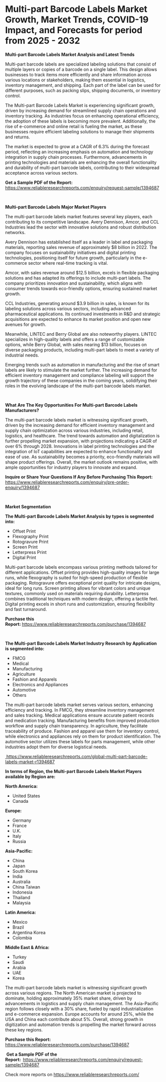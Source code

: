 <p><h1>Multi-part Barcode Labels Market Growth, Market Trends, COVID-19 Impact, and Forecasts for period from 2025 - 2032</h1></p><p><strong>Multi-part Barcode Labels Market Analysis and Latest Trends</strong></p>
<p><p>Multi-part barcode labels are specialized labeling solutions that consist of multiple layers or copies of a barcode on a single label. This design allows businesses to track items more efficiently and share information across various locations or stakeholders, making them essential in logistics, inventory management, and shipping. Each part of the label can be used for different purposes, such as packing slips, shipping documents, or inventory control.</p><p>The Multi-part Barcode Labels Market is experiencing significant growth, driven by increasing demand for streamlined supply chain operations and inventory tracking. As industries focus on enhancing operational efficiency, the adoption of these labels is becoming more prevalent. Additionally, the rise of e-commerce and online retail is fueling the market, as these businesses require efficient labeling solutions to manage their shipments and returns.</p><p>The market is expected to grow at a CAGR of 6.3% during the forecast period, reflecting an increasing emphasis on automation and technology integration in supply chain processes. Furthermore, advancements in printing technologies and materials are enhancing the overall functionality and durability of multi-part barcode labels, contributing to their widespread acceptance across various sectors.</p></p>
<p><strong>Get a Sample PDF of the Report:&nbsp;</strong> <a href="https://www.reliableresearchreports.com/enquiry/request-sample/1394687?utm_campaign=2745&utm_medium=2&utm_source=Github&utm_content=ia&utm_term=22032025&utm_id=multi-part-barcode-labels">https://www.reliableresearchreports.com/enquiry/request-sample/1394687</a></p>
<p>&nbsp;</p>
<p><strong>Multi-part Barcode Labels Major Market Players</strong></p>
<p><p>The multi-part barcode labels market features several key players, each contributing to its competitive landscape. Avery Dennison, Amcor, and CCL Industries lead the sector with innovative solutions and robust distribution networks. </p><p>Avery Dennison has established itself as a leader in label and packaging materials, reporting sales revenue of approximately $8 billion in 2022. The company focuses on sustainability initiatives and digital printing technologies, positioning itself for future growth, particularly in the e-commerce sector where real-time tracking is vital.</p><p>Amcor, with sales revenue around $12.5 billion, excels in flexible packaging solutions and has adapted its offerings to include multi-part labels. The company prioritizes innovation and sustainability, which aligns with consumer trends towards eco-friendly options, ensuring sustained market growth.</p><p>CCL Industries, generating around $3.9 billion in sales, is known for its labeling solutions across various sectors, including advanced pharmaceutical applications. Its continued investments in R&D and strategic acquisitions are expected to enhance its market position and open new avenues for growth.</p><p>Meanwhile, LINTEC and Berry Global are also noteworthy players. LINTEC specializes in high-quality labels and offers a range of customizable options, while Berry Global, with sales nearing $13 billion, focuses on diverse packaging products, including multi-part labels to meet a variety of industrial needs.</p><p>Emerging trends such as automation in manufacturing and the rise of smart labels are likely to stimulate the market further. The increasing demand for efficient inventory management and compliance labeling will support the growth trajectory of these companies in the coming years, solidifying their roles in the evolving landscape of the multi-part barcode labels market.</p></p>
<p>&nbsp;</p>
<p><strong>What Are The Key Opportunities For Multi-part Barcode Labels Manufacturers?</strong></p>
<p><p>The multi-part barcode labels market is witnessing significant growth, driven by the increasing demand for efficient inventory management and supply chain optimization across various industries, including retail, logistics, and healthcare. The trend towards automation and digitalization is further propelling market expansion, with projections indicating a CAGR of over 6% through 2028. Innovations in label printing technologies and the integration of IoT capabilities are expected to enhance functionality and ease of use. As sustainability becomes a priority, eco-friendly materials will shape product offerings. Overall, the market outlook remains positive, with ample opportunities for industry players to innovate and expand.</p></p>
<p><strong>Inquire or Share Your Questions If Any Before Purchasing This Report:</strong> <a href="https://www.reliableresearchreports.com/enquiry/pre-order-enquiry/1394687?utm_campaign=2745&utm_medium=2&utm_source=Github&utm_content=ia&utm_term=22032025&utm_id=multi-part-barcode-labels">https://www.reliableresearchreports.com/enquiry/pre-order-enquiry/1394687</a></p>
<p>&nbsp;</p>
<p><strong>Market Segmentation</strong></p>
<p><strong>The Multi-part Barcode Labels Market Analysis by types is segmented into:</strong></p>
<p><ul><li>Offset Print</li><li>Flexography Print</li><li>Rotogravure Print</li><li>Screen Print</li><li>Letterpress Print</li><li>Digital Print</li></ul></p>
<p><p>Multi-part barcode labels encompass various printing methods tailored for different applications. Offset printing provides high-quality images for large runs, while flexography is suited for high-speed production of flexible packaging. Rotogravure offers exceptional print quality for intricate designs, ideal for long runs. Screen printing allows for vibrant colors and unique textures, commonly used on materials requiring durability. Letterpress combines traditional techniques with modern design, offering a tactile feel. Digital printing excels in short runs and customization, ensuring flexibility and fast turnaround.</p></p>
<p><strong>Purchase this Report:&nbsp;</strong><a href="https://www.reliableresearchreports.com/purchase/1394687?utm_campaign=2745&utm_medium=2&utm_source=Github&utm_content=ia&utm_term=22032025&utm_id=multi-part-barcode-labels">https://www.reliableresearchreports.com/purchase/1394687</a></p>
<p>&nbsp;</p>
<p><strong>The Multi-part Barcode Labels Market Industry Research by Application is segmented into:</strong></p>
<p><ul><li>FMCG</li><li>Medical</li><li>Manufacturing</li><li>Agriculture</li><li>Fashion and Apparels</li><li>Electronics and Appliances</li><li>Automotive</li><li>Others</li></ul></p>
<p><p>The multi-part barcode labels market serves various sectors, enhancing efficiency and tracking. In FMCG, they streamline inventory management and sales tracking. Medical applications ensure accurate patient records and medication tracking. Manufacturing benefits from improved production workflow and supply chain transparency. In agriculture, they facilitate traceability of produce. Fashion and apparel use them for inventory control, while electronics and appliances rely on them for product identification. The automotive sector utilizes these labels for parts management, while other industries adopt them for diverse logistical needs.</p></p>
<p><a href="https://www.reliableresearchreports.com/global-multi-part-barcode-labels-market-r1394687?utm_campaign=2745&utm_medium=2&utm_source=Github&utm_content=ia&utm_term=22032025&utm_id=multi-part-barcode-labels">&nbsp;https://www.reliableresearchreports.com/global-multi-part-barcode-labels-market-r1394687</a></p>
<p><strong>In terms of Region, the Multi-part Barcode Labels Market Players available by Region are:</strong></p>
<p>
    <p> <strong> North America: </strong>
        <ul>
            <li>United States</li>
            <li>Canada</li>
        </ul>
        </p> 
    <p> <strong> Europe: </strong>
        <ul>
            <li>Germany</li>
            <li>France</li>
            <li>U.K.</li>
            <li>Italy</li>
            <li>Russia</li>
        </ul>
        </p> 
    <p> <strong> Asia-Pacific: </strong>
        <ul>
            <li>China</li>
            <li>Japan</li>
            <li>South Korea</li>
            <li>India</li>
            <li>Australia</li>
            <li>China Taiwan</li>
            <li>Indonesia</li>
            <li>Thailand</li>
            <li>Malaysia</li>
        </ul>
        </p> 
    <p> <strong> Latin America: </strong>
        <ul>
            <li>Mexico</li>
            <li>Brazil</li>
            <li>Argentina Korea</li>
            <li>Colombia</li>
        </ul>
        </p> 
    <p> <strong> Middle East & Africa: </strong>
        <ul>
            <li>Turkey</li>
            <li>Saudi</li>
            <li>Arabia</li>
            <li>UAE</li>
            <li>Korea</li>
        </ul>
    </p>
    </p>
<p><p>The multi-part barcode labels market is witnessing significant growth across various regions. The North American market is projected to dominate, holding approximately 35% market share, driven by advancements in logistics and supply chain management. The Asia-Pacific region follows closely with a 30% share, fueled by rapid industrialization and e-commerce expansion. Europe accounts for around 25%, while the USA and China each contribute about 5%. Overall, strong growth in digitization and automation trends is propelling the market forward across these key regions.</p></p>
<p><strong>Purchase this Report: </strong><a href="https://www.reliableresearchreports.com/purchase/1394687?utm_campaign=2745&utm_medium=2&utm_source=Github&utm_content=ia&utm_term=22032025&utm_id=multi-part-barcode-labels">https://www.reliableresearchreports.com/purchase/1394687</a></p>
<p>&nbsp;<strong>Get a Sample PDF of the Report:&nbsp;&nbsp;</strong><a href="https://www.reliableresearchreports.com/enquiry/request-sample/1394687?utm_campaign=2745&utm_medium=2&utm_source=Github&utm_content=ia&utm_term=22032025&utm_id=multi-part-barcode-labels">https://www.reliableresearchreports.com/enquiry/request-sample/1394687</a></p>
<p><strong></strong></p>
<p>Check more reports on <a href="https://www.reliableresearchreports.com/?utm_campaign=2745&utm_medium=2&utm_source=Github&utm_content=ia&utm_term=22032025&utm_id=multi-part-barcode-labels">https://www.reliableresearchreports.com/</a></p>